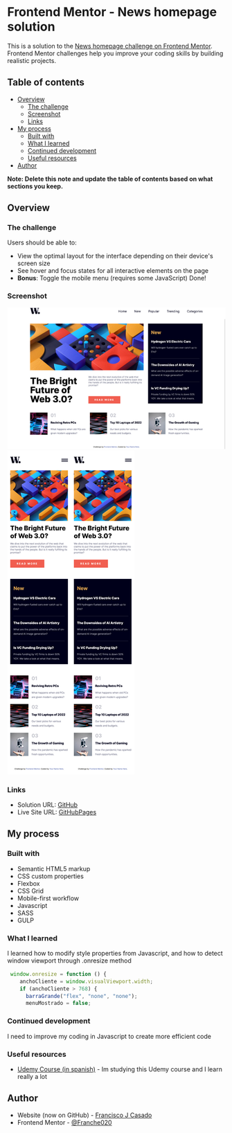 # Frontend Mentor - News homepage solution

This is a solution to the [News homepage challenge on Frontend Mentor](https://www.frontendmentor.io/challenges/news-homepage-H6SWTa1MFl). Frontend Mentor challenges help you improve your coding skills by building realistic projects. 

## Table of contents

- [Overview](#overview)
  - [The challenge](#the-challenge)
  - [Screenshot](#screenshot)
  - [Links](#links)
- [My process](#my-process)
  - [Built with](#built-with)
  - [What I learned](#what-i-learned)
  - [Continued development](#continued-development)
  - [Useful resources](#useful-resources)
- [Author](#author)

**Note: Delete this note and update the table of contents based on what sections you keep.**

## Overview

### The challenge

Users should be able to:

- View the optimal layout for the interface depending on their device's screen size
- See hover and focus states for all interactive elements on the page
- **Bonus**: Toggle the mobile menu (requires some JavaScript) Done!

### Screenshot

![Desktop View](screenshots/Desktop.png)
![Mobile View](screenshots/Mobile.png)![Menu View](screenshots/Mobile.png)

### Links

- Solution URL: [GitHub](https://github.com/Franche020/news-homepage-main)
- Live Site URL: [GitHubPages](https://franche020.github.io/news-homepage-main/)

## My process

### Built with

- Semantic HTML5 markup
- CSS custom properties
- Flexbox
- CSS Grid
- Mobile-first workflow
- Javascript
- SASS
- GULP


### What I learned

I learned how to modify style properties from Javascript, and how to detect window viewport through .onresize method

```js
 window.onresize = function () {
    anchoCliente = window.visualViewport.width;
    if (anchoCliente > 768) {
      barraGrande("flex", "none", "none");
      menuMostrado = false;
```


### Continued development

I need to improve my coding in Javascript to create more efficient code

### Useful resources

- [Udemy Course (in spanish)](https://www.udemy.com/course/desarrollo-web-completo-con-html5-css3-js-php-y-mysql/) - Im studying this Udemy course and I learn really a lot

## Author

- Website (now on GitHub) - [Francisco J Casado](https://github.com/Franche020)
- Frontend Mentor - [@Franche020](https://www.frontendmentor.io/profile/Franche020)

